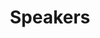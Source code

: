 ---
layout: layouts/speakers.njk
title: Speakers
permalink: /speakers/index.html
eleventyNavigation:
  key: Speakers
  order: 3
---
